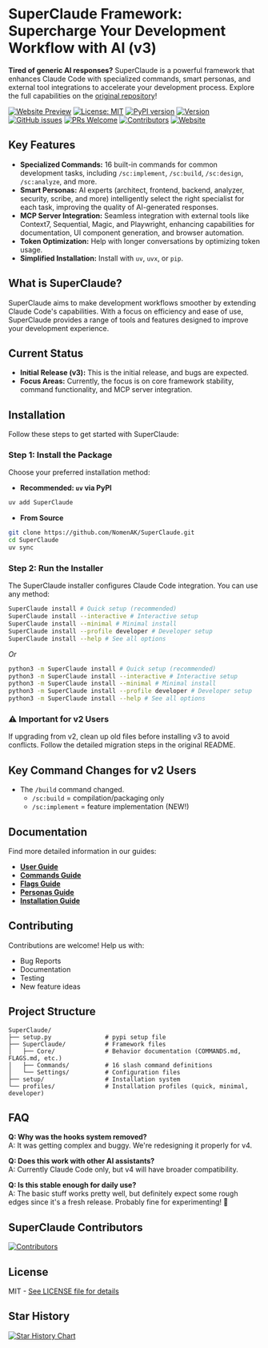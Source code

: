 # SuperClaude Framework: Supercharge Your Development Workflow with AI (v3)

**Tired of generic AI responses?** SuperClaude is a powerful framework that enhances Claude Code with specialized commands, smart personas, and external tool integrations to accelerate your development process. Explore the full capabilities on the [original repository](https://github.com/SuperClaude-Org/SuperClaude_Framework)!

[![Website Preview](https://img.shields.io/badge/Visit-Website-blue?logo=google-chrome)](https://superclaude-org.github.io/SuperClaude_Website/)
[![License: MIT](https://img.shields.io/badge/License-MIT-yellow.svg)](https://opensource.org/licenses/MIT)
[![PyPI version](https://img.shields.io/pypi/v/SuperClaude.svg)](https://pypi.org/project/SuperClaude/)
[![Version](https://img.shields.io/badge/version-3.0.0-blue.svg)](https://github.com/NomenAK/SuperClaude)
[![GitHub issues](https://img.shields.io/github/issues/NomenAK/SuperClaude)](https://github.com/NomenAK/SuperClaude/issues)
[![PRs Welcome](https://img.shields.io/badge/PRs-welcome-brightgreen.svg)](https://github.com/NomenAK/SuperClaude/blob/master/CONTRIBUTING.md)
[![Contributors](https://img.shields.io/github/contributors/NomenAK/SuperClaude)](https://github.com/NomenAK/SuperClaude/graphs/contributors)
[![Website](https://img.shields.io/website?url=https://superclaude-org.github.io/SuperClaude_Website/)](https://superclaude-org.github.io/SuperClaude_Website/)

## Key Features

*   **Specialized Commands:** 16 built-in commands for common development tasks, including `/sc:implement`, `/sc:build`, `/sc:design`, `/sc:analyze`, and more.
*   **Smart Personas:** AI experts (architect, frontend, backend, analyzer, security, scribe, and more) intelligently select the right specialist for each task, improving the quality of AI-generated responses.
*   **MCP Server Integration:** Seamless integration with external tools like Context7, Sequential, Magic, and Playwright, enhancing capabilities for documentation, UI component generation, and browser automation.
*   **Token Optimization:** Help with longer conversations by optimizing token usage.
*   **Simplified Installation:** Install with `uv`, `uvx`, or `pip`.

## What is SuperClaude?

SuperClaude aims to make development workflows smoother by extending Claude Code's capabilities. With a focus on efficiency and ease of use, SuperClaude provides a range of tools and features designed to improve your development experience.

## Current Status

*   **Initial Release (v3):** This is the initial release, and bugs are expected.
*   **Focus Areas:** Currently, the focus is on core framework stability, command functionality, and MCP server integration.

## Installation

Follow these steps to get started with SuperClaude:

### Step 1: Install the Package

Choose your preferred installation method:

*   **Recommended: `uv` via PyPI**

```bash
uv add SuperClaude
```

*   **From Source**

```bash
git clone https://github.com/NomenAK/SuperClaude.git
cd SuperClaude
uv sync
```

### Step 2: Run the Installer

The SuperClaude installer configures Claude Code integration. You can use any method:

```bash
SuperClaude install # Quick setup (recommended)
SuperClaude install --interactive # Interactive setup
SuperClaude install --minimal # Minimal install
SuperClaude install --profile developer # Developer setup
SuperClaude install --help # See all options
```

*Or*
```bash
python3 -m SuperClaude install # Quick setup (recommended)
python3 -m SuperClaude install --interactive # Interactive setup
python3 -m SuperClaude install --minimal # Minimal install
python3 -m SuperClaude install --profile developer # Developer setup
python3 -m SuperClaude install --help # See all options
```

### ⚠️ Important for v2 Users

If upgrading from v2, clean up old files before installing v3 to avoid conflicts.  Follow the detailed migration steps in the original README.

## Key Command Changes for v2 Users

*   The `/build` command changed.
    *   `/sc:build` = compilation/packaging only
    *   `/sc:implement` = feature implementation (NEW!)

## Documentation

Find more detailed information in our guides:

*   [**User Guide**](https://github.com/NomenAK/SuperClaude/blob/master/Docs/superclaude-user-guide.md)
*   [**Commands Guide**](https://github.com/NomenAK/SuperClaude/blob/master/Docs/commands-guide.md)
*   [**Flags Guide**](https://github.com/NomenAK/SuperClaude/blob/master/Docs/flags-guide.md)
*   [**Personas Guide**](https://github.com/NomenAK/SuperClaude/blob/master/Docs/personas-guide.md)
*   [**Installation Guide**](https://github.com/NomenAK/SuperClaude/blob/master/Docs/installation-guide.md)

## Contributing

Contributions are welcome!  Help us with:

*   Bug Reports
*   Documentation
*   Testing
*   New feature ideas

## Project Structure

```
SuperClaude/
├── setup.py               # pypi setup file
├── SuperClaude/           # Framework files
│   ├── Core/              # Behavior documentation (COMMANDS.md, FLAGS.md, etc.)
│   ├── Commands/          # 16 slash command definitions
│   └── Settings/          # Configuration files
├── setup/                 # Installation system
└── profiles/              # Installation profiles (quick, minimal, developer)
```

## FAQ

**Q: Why was the hooks system removed?**  
A: It was getting complex and buggy. We're redesigning it properly for v4.

**Q: Does this work with other AI assistants?**  
A: Currently Claude Code only, but v4 will have broader compatibility.

**Q: Is this stable enough for daily use?**  
A: The basic stuff works pretty well, but definitely expect some rough edges since it's a fresh release. Probably fine for experimenting! 🧪

## SuperClaude Contributors

[![Contributors](https://contrib.rocks/image?repo=NomenAk/SuperClaude)](https://github.com/NomenAK/SuperClaude/graphs/contributors)

## License

MIT - [See LICENSE file for details](https://opensource.org/licenses/MIT)

## Star History

<a href="https://www.star-history.com/#NomenAK/SuperClaude&Date">
 <picture>
   <source media="(prefers-color-scheme: dark)" srcset="https://api.star-history.com/svg?repos=NomenAK/SuperClaude&type=Date&theme=dark" />
   <source media="(prefers-color-scheme: light)" srcset="https://api.star-history.com/svg?repos=NomenAK/SuperClaude&type=Date" />
   <img alt="Star History Chart" src="https://api.star-history.com/svg?repos=NomenAK/SuperClaude&type=Date" />
 </picture>
</a>